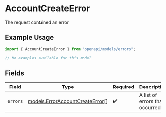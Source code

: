 # AccountCreateError

The request contained an error

## Example Usage

```typescript
import { AccountCreateError } from "openapi/models/errors";

// No examples available for this model
```

## Fields

| Field                                                                       | Type                                                                        | Required                                                                    | Description                                                                 |
| --------------------------------------------------------------------------- | --------------------------------------------------------------------------- | --------------------------------------------------------------------------- | --------------------------------------------------------------------------- |
| `errors`                                                                    | [models.ErrorAccountCreateError](../../models/erroraccountcreateerror.md)[] | :heavy_check_mark:                                                          | A list of errors that occurred.                                             |